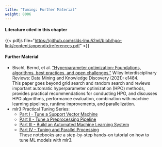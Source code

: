 ```yaml
---
title: "Tuning: Further Material"
weight: 8006
---
```


<!--more-->

#### Literature cited in this chapter

{{< pdfjs file="https://github.com/slds-lmu/i2ml/blob/hpo-link/content/appendix/references.pdf" >}}

#### Further Material

- Bischl, Bernd, et al. ["Hyperparameter optimization: Foundations, algorithms, best practices, and open challenges."](https://wires.onlinelibrary.wiley.com/doi/full/10.1002/widm.1484) Wiley Interdisciplinary Reviews: Data Mining and Knowledge Discovery (2021): e1484.  
    This paper goes beyond grid search and random search and reviews important automatic hyperparameter optimization (HPO) methods, provides practical recommendations for conducting HPO, and discusses HPO algorithms, performance evaluation, combination with machine learning pipelines, runtime improvements, and parallelization.  
- mlr3 Practical Tuning Series:
    - [Part I - Tune a Support Vector Machine](https://mlr-org.com/gallery/series/2021-03-09-practical-tuning-series-tune-a-support-vector-machine/) 
    - [Part II - Tune a Preprocessing Pipeline](https://mlr-org.com/gallery/series/2021-03-10-practical-tuning-series-tune-a-preprocessing-pipeline/)
    - [Part III - Build an Automated Machine Learning System](https://mlr-org.com/gallery/series/2021-03-11-practical-tuning-series-build-an-automated-machine-learning-system/)
    - [Part IV - Tuning and Parallel Processing](https://mlr-org.com/gallery/series/2021-03-12-practical-tuning-series-tuning-and-parallel-processing/)  
    These notebooks are a step-by-step hands-on tutorial on how to tune ML models with mlr3.
